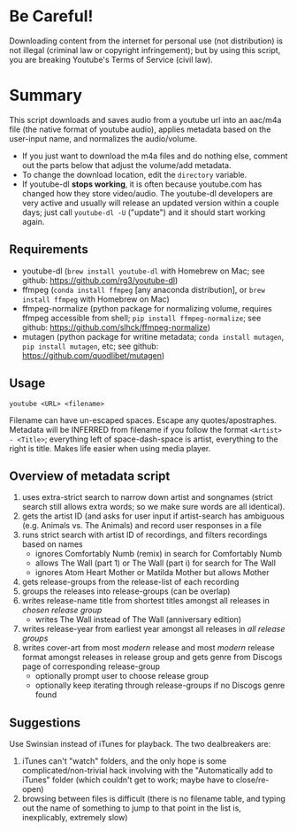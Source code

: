 # Be Careful!
Downloading content from the internet for personal use (not distribution)
is not illegal (criminal law or copyright infringement); but by using this
script, you are breaking Youtube's Terms of Service (civil law).

# Summary
This script downloads and saves audio from a youtube url into an aac/m4a file (the native
format of youtube audio), applies metadata based on the user-input name, and normalizes the audio/volume.
  * If you just want to download the m4a files and do nothing else, comment out
      the parts below that adjust the volume/add metadata.
  * To change the download location, edit the `directory` variable.
  * If youtube-dl **stops working**, it is often because youtube.com has changed how they store
      video/audio. The youtube-dl developers are very active and usually will release an updated
      version within a couple days; just call `youtube-dl -U` ("update") and it should start working again.

## Requirements
  * youtube-dl (`brew install youtube-dl` with Homebrew on Mac;
      see github: https://github.com/rg3/youtube-dl)
  * ffmpeg (`conda install ffmpeg` [any anaconda distribution],
      or `brew install ffmpeg` with Homebrew on Mac)
  * ffmpeg-normalize (python package for normalizing volume, requires ffmpeg accessible from shell;
      `pip install ffmpeg-normalize`; see github: https://github.com/slhck/ffmpeg-normalize)
  * mutagen (python package for writine metadata; `conda install mutagen`, `pip install mutagen`, etc;
      see github: https://github.com/quodlibet/mutagen)

## Usage

    youtube <URL> <filename>

Filename can have un-escaped spaces. Escape any quotes/apostraphes. Metadata will be INFERRED from 
filename if you follow the format `<Artist> - <Title>`; everything left of space-dash-space
is artist, everything to the right is title. Makes life easier when using media player.

## Overview of metadata script
1. uses extra-strict search to narrow down artist and songnames (strict search still allows extra words; 
so we make sure words are all identical). 
2. gets the artist ID (and asks for user input if artist-search has ambiguous (e.g. Animals vs. The Animals) and
record user responses in a file
3. runs strict search with artist ID of recordings, and filters recordings based on names
    * ignores Comfortably Numb (remix) in search for Comfortably Numb
    * allows The Wall (part 1) or The Wall (part i) for search for The Wall
    * ignores Atom Heart Mother or Matilda Mother but allows Mother
4. gets release-groups from the release-list of each recording
5. groups the releases into release-groups (can be overlap)
6. writes release-name title from shortest titles amongst all releases in *chosen release group*
    * writes The Wall instead of The Wall (anniversary edition)
7. writes release-year from earliest year amongst all releases in *all release groups*
8. writes cover-art from most *modern* release and most *modern* release format amongst releases in release group
and gets genre from Discogs page of corresponding release-group
    * optionally prompt user to choose release group
    * optionally keep iterating through release-groups if no Discogs genre found

## Suggestions
Use Swinsian instead of iTunes for playback. The two dealbreakers are:
1) iTunes can't "watch" folders, and the only hope is some complicated/non-trivial hack involving with 
the "Automatically add to iTunes" folder (which couldn't get to work; maybe have to close/re-open) 
2) browsing between files is difficult (there is no filename table, and
typing out the name of something to jump to that point in the list is, inexplicably, extremely slow)

